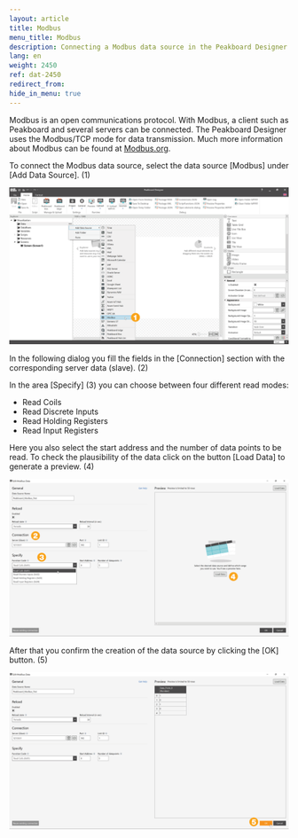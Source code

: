 ```yaml
---
layout: article
title: Modbus
menu_title: Modbus
description: Connecting a Modbus data source in the Peakboard Designer
lang: en
weight: 2450
ref: dat-2450
redirect_from:
hide_in_menu: true
---
```

Modbus is an open communications protocol.
With Modbus, a client such as Peakboard and several servers can be connected.
The Peakboard Designer uses the Modbus/TCP mode for data transmission.
Much more information about Modbus can be found at [Modbus.org](https://modbus.org).

To connect the Modbus data source, select the data source [Modbus] under [Add Data Source]. (1)

![Add Modbus data source](/assets/images/data-sources/modbus/en_modbus-add.png)

In the following dialog you fill the fields in the [Connection] section with the corresponding server data (slave). (2)

In the area [Specify] (3) you can choose between four different read modes:
* Read Coils
* Read Discrete Inputs
* Read Holding Registers
* Read Input Registers

Here you also select the start address and the number of data points to be read.
To check the plausibility of the data click on the button [Load Data] to generate a preview. (4)

![Configure Modbus data source](/assets/images/data-sources/modbus/en_modbus-config-01.png)

After that you confirm the creation of the data source by clicking the [OK] button. (5)

![Configure Modbus data source](/assets/images/data-sources/modbus/en_modbus-config-02.png)